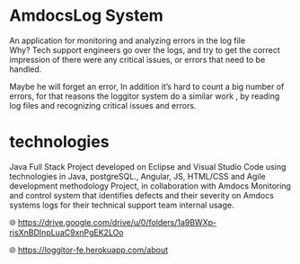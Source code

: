 # AmdocsLog System
An application for monitoring and analyzing errors in the log file  
Why?
Tech support engineers go over the logs, and try to get the correct impression of there were any critical issues, or errors that need to be handled. 

Maybe he will forget an error, In addition it’s hard to count  a big number of errors,
for that reasons the loggitor system do a similar work , by reading log files and recognizing critical issues and errors.

# technologies
Java Full Stack Project developed on Eclipse and Visual Studio Code using technologies  in Java, postgreSQL., 
Angular, JS, HTML/CSS and Agile development methodology Project, 
in collaboration with Amdocs Monitoring and control system that identifies defects
and their severity on Amdocs systems logs for their technical support team internal usage.

🌐  https://drive.google.com/drive/u/0/folders/1a9BWXp-rjsXnBDInpLuaC9xnPgEK2LOo

🌐  https://loggitor-fe.herokuapp.com/about
